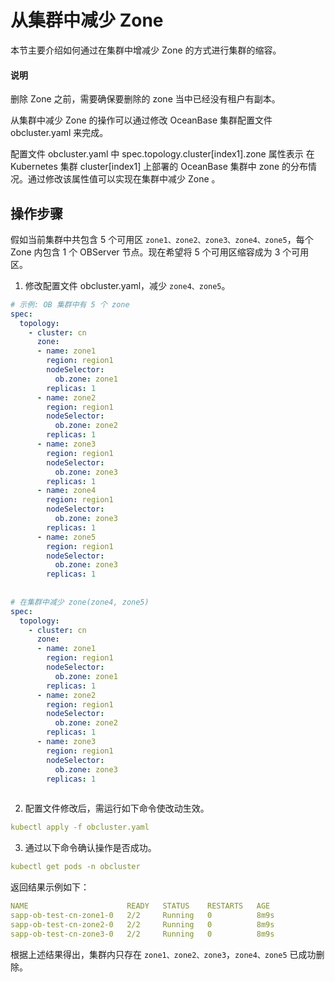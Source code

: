 # 从集群中减少 Zone

本节主要介绍如何通过在集群中增减少 Zone 的方式进行集群的缩容。

<main id="notice" type='explain'>
  <h4>说明</h4>
  <p>删除 Zone 之前，需要确保要删除的 zone 当中已经没有租户有副本。</p>
</main>

从集群中减少 Zone 的操作可以通过修改 OceanBase 集群配置文件 obcluster.yaml 来完成。

配置文件 obcluster.yaml 中 spec.topology.cluster[index1].zone 属性表示 在 Kubernetes 集群 cluster[index1] 上部署的 OceanBase 集群中 zone 的分布情况。通过修改该属性值可以实现在集群中减少 Zone 。

## 操作步骤

假如当前集群中共包含 5 个可用区 `zone1、zone2、zone3、zone4、zone5`，每个 Zone 内包含 1 个 OBServer 节点。现在希望将 5 个可用区缩容成为 3 个可用区。

1. 修改配置文件 obcluster.yaml，减少 `zone4、zone5`。

  ```yaml
  # 示例: OB 集群中有 5 个 zone
  spec:
    topology:
      - cluster: cn
        zone:
        - name: zone1
          region: region1
          nodeSelector:
            ob.zone: zone1
          replicas: 1
        - name: zone2
          region: region1
          nodeSelector:
            ob.zone: zone2
          replicas: 1
        - name: zone3
          region: region1
          nodeSelector:
            ob.zone: zone3
          replicas: 1
        - name: zone4 
          region: region1
          nodeSelector:
            ob.zone: zone3
          replicas: 1
        - name: zone5
          region: region1
          nodeSelector:
            ob.zone: zone3
          replicas: 1
          
          
  # 在集群中减少 zone(zone4, zone5)
  spec:
    topology:
      - cluster: cn
        zone:
        - name: zone1
          region: region1
          nodeSelector:
            ob.zone: zone1
          replicas: 1
        - name: zone2
          region: region1
          nodeSelector:
            ob.zone: zone2
          replicas: 1
        - name: zone3
          region: region1
          nodeSelector:
            ob.zone: zone3
          replicas: 1
          
  ```

2. 配置文件修改后，需运行如下命令使改动生效。

```yaml
kubectl apply -f obcluster.yaml
```

3. 通过以下命令确认操作是否成功。

  ```yaml
  kubectl get pods -n obcluster
  ```

  返回结果示例如下：

  ```yaml
  NAME                      READY   STATUS    RESTARTS   AGE
  sapp-ob-test-cn-zone1-0   2/2     Running   0          8m9s
  sapp-ob-test-cn-zone2-0   2/2     Running   0          8m9s
  sapp-ob-test-cn-zone3-0   2/2     Running   0          8m9s
  ```

  根据上述结果得出，集群内只存在 `zone1、zone2、zone3`，`zone4、zone5` 已成功删除。
  